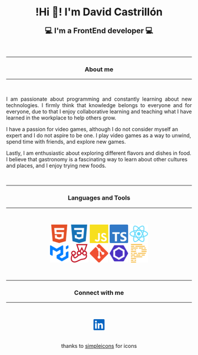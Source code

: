 
<p align="center" width="300">
   <h1 align="center">!Hi 👋! I'm David Castrillón</h1>
   <p align="center" style="font-size:20px;"><strong>💻 I'm a FrontEnd developer 💻</strong></p>
</p>

<p align="center" width="300">
    <br/>
    <hr/>
    <h3 align="center">About me</h3>
    <hr/>
    <br/>
</p>

<p align="justify">
I am passionate about programming and constantly learning about new technologies. I firmly think that knowledge belongs to everyone and for everyone, due to that I enjoy collaborative learning and teaching what I have learned in the workplace to help others grow.

I have a passion for video games, although I do not consider myself an expert and I do not aspire to be one. I play video games as a way to unwind, spend time with friends, and explore new games.

Lastly, I am enthusiastic about exploring different flavors and dishes in food. I believe that gastronomy is a fascinating way to learn about other cultures and places, and I enjoy trying new foods.
</p>

<p align="center" width="300">
    <br/>
    <hr/>
    <h3 align="center">Languages  and Tools</h3>
    <hr/>
    <br/>
</p>

<div align="center">
    <a title="HTML" href="https://developer.mozilla.org/es/docs/Learn/Getting_started_with_the_web/HTML_basics"><img src="assets/html5.svg" width="50" frameBorder="0"></a>
    <a title="CSS" href="https://developer.mozilla.org/es/docs/Web/CSS"><img src="assets/css3.svg" width="50" frameBorder="0"></a>
    <a title="JavaScript" href="https://developer.mozilla.org/es/docs/Web/JavaScript"><img src="assets/javascript.svg" width="50" frameBorder="0"></a>
    <a title="TypeScript" href="https://developer.mozilla.org/es/docs/Web/JavaScript"><img src="assets/typescript.svg" width="50" frameBorder="0"></a>
    <a title="React" href="https://react.dev/"><img src="assets/react.svg" width="50" frameBorder="0"></a>
</div>

<div align="center">
    <a title="MUI" href="https://mui.com/"><img src="assets/mui.svg" width="50" frameBorder="0"></a>
    <a title="Jest" href="https://jestjs.io/"><img src="assets/jest.svg" width="50" frameBorder="0"></a>
    <a title="Git" href="https://git-scm.com/"><img src="assets/git.svg" width="50" frameBorder="0"></a>
    <a title="Eslint" href="https://eslint.org/"><img src="assets/eslint.svg" width="50" frameBorder="0"></a>
    <a title="Prettier" href="https://prettier.io/"><img src="assets/prettier.svg" width="50" frameBorder="0"></a>
</div>

<p align="center" width="300">
    <br/>
    <hr/>
    <h3 align="center">Connect with me</h3>
    <hr/>
    <br/>
</p>
<div align="center">
<a title="LinkedIn" href="https://www.linkedin.com/in/davidcastrillongonzales/"><img src="assets/linkedin.svg" width="30" frameBorder="0"></a>
<br />
</div>

<p align="center">
<br />
thanks to  <a title="simpleicons" href="https://simpleicons.org/">simpleicons</a> for icons
</p>
